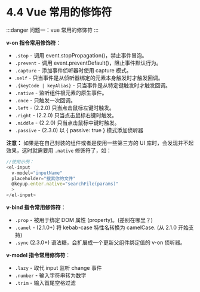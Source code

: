 # 4.4 Vue 常用的修饰符

:::danger 问题一：vue 常用的修饰符
:::

**v-on 指令常用修饰符**：

* `.stop` - 调用 event.stopPropagation()，禁止事件冒泡。
* `.prevent` - 调用 event.preventDefault()，阻止事件默认行为。
* `.capture` - 添加事件侦听器时使用 capture 模式。
* .`self` - 只当事件是从侦听器绑定的元素本身触发时才触发回调。
* `.{keyCode | keyAlias}` - 只当事件是从特定键触发时才触发回调。
* `.native` - 监听组件根元素的原生事件。
* `.once` - 只触发一次回调。
* `.left` - (2.2.0) 只当点击鼠标左键时触发。
* `.right` - (2.2.0) 只当点击鼠标右键时触发。
* `.middle` - (2.2.0) 只当点击鼠标中键时触发。
* `.passive` - (2.3.0) 以 { passive: true } 模式添加侦听器

**注意：** 如果是在自己封装的组件或者是使用一些第三方的 UI 库时，会发现并不起效果，这时就需要用 `.native` 修饰符了，如：

```js
//使用示例：
<el-input
  v-model="inputName"
  placeholder="搜索你的文件"
  @keyup.enter.native="searchFile(params)"
  >
</el-input>
```

**v-bind 指令常用修饰符**：

* `.prop` - 被用于绑定 DOM 属性 (property)。(差别在哪里？)
* `.camel` - (2.1.0+) 将 kebab-case 特性名转换为 camelCase. (从 2.1.0 开始支持)
* `.sync` (2.3.0+) 语法糖，会扩展成一个更新父组件绑定值的 v-on 侦听器。

**v-model 指令常用修饰符**：

* `.lazy` - 取代 input 监听 change 事件
* `.number` - 输入字符串转为数字
* `.trim` - 输入首尾空格过滤